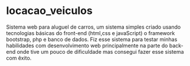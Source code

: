# locacao_veiculos
 Sistema web para aluguel de carros, um sistema simples criado usando tecnologias básicas do front-end (html,css e javaScript) o framework bootstrap, php e banco de dados. Fiz esse sistema para testar minhas habilidades com desenvolvimento web principalmente na parte do back-end onde tive um pouco de dificuldade mas consegui fazer esse sistema com êxito.
